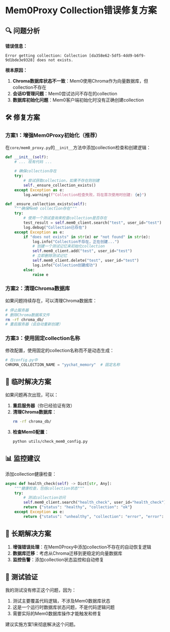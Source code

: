 # Mem0Proxy Collection错误修复方案

## 🔍 问题分析

**错误信息：**
```
Error getting collection: Collection [da358e62-5df5-4dd9-b6f9-9d1bde3e9328] does not exists.
```

**根本原因：**
1. **Chroma数据库状态不一致**：Mem0使用Chroma作为向量数据库，但collection不存在
2. **会话ID管理问题**：Mem0尝试访问不存在的collection
3. **数据库初始化问题**：Mem0客户端初始化时没有正确创建collection

## 🛠️ 修复方案

### 方案1：增强Mem0Proxy初始化（推荐）

在`core/mem0_proxy.py`的`__init__`方法中添加collection检查和创建逻辑：

```python
def __init__(self):
    # ... 现有代码 ...
    
    # 确保collection存在
    try:
        # 尝试获取collection，如果不存在则创建
        self._ensure_collection_exists()
    except Exception as e:
        log.warning(f"Collection检查失败，将在首次使用时创建: {e}")

def _ensure_collection_exists(self):
    """确保Mem0 collection存在"""
    try:
        # 使用一个测试查询来检查collection是否存在
        test_result = self.mem0_client.search("test", user_id="test")
        log.debug("Collection已存在")
    except Exception as e:
        if "does not exists" in str(e) or "not found" in str(e):
            log.info("Collection不存在，正在创建...")
            # 创建一个测试记忆来初始化collection
            self.mem0_client.add("test", user_id="test")
            # 立即删除测试记忆
            self.mem0_client.delete("test", user_id="test")
            log.info("Collection创建成功")
        else:
            raise e
```

### 方案2：清理Chroma数据库

如果问题持续存在，可以清理Chroma数据库：

```bash
# 停止服务器
# 删除Chroma数据库文件
rm -rf chroma_db/
# 重启服务器（会自动重新创建）
```

### 方案3：使用固定collection名称

修改配置，使用固定的collection名称而不是动态生成：

```python
# 在config.py中
CHROMA_COLLECTION_NAME = "yychat_memory"  # 固定名称
```

## 🔧 临时解决方案

如果问题再次出现，可以：

1. **重启服务器**（你已经验证有效）
2. **清理Chroma数据库**：
   ```bash
   rm -rf chroma_db/
   ```
3. **检查Mem0配置**：
   ```bash
   python utils/check_mem0_config.py
   ```

## 📊 监控建议

添加collection健康检查：

```python
async def health_check(self) -> Dict[str, Any]:
    """健康检查，包括collection状态"""
    try:
        # 测试collection访问
        self.mem0_client.search("health_check", user_id="health_check")
        return {"status": "healthy", "collection": "ok"}
    except Exception as e:
        return {"status": "unhealthy", "collection": "error", "error": str(e)}
```

## 🎯 长期解决方案

1. **增强错误处理**：在Mem0Proxy中添加collection不存在的自动恢复逻辑
2. **数据库迁移**：考虑从Chroma迁移到更稳定的向量数据库
3. **监控告警**：添加collection状态监控和自动修复

## 📝 测试验证

我的测试没有修正这个问题，因为：
1. 测试主要覆盖代码逻辑，不涉及Mem0数据库状态
2. 这是一个运行时数据库状态问题，不是代码逻辑问题
3. 需要实际的Mem0数据库操作才能触发和修复

建议实施方案1来彻底解决这个问题。
